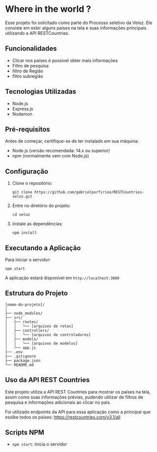 # Where in the world ?

Esse projeto foi solicitado como parte do Processo seletivo da Veloz. Ele consiste em exbir alguns países na tela e suas informações principais utilizando a API RESTCountries.

## Funcionalidades

- Clicar nos países é possível obter mais informações
- Filtro de pesquisa
- filtro de Região
- filtro subregião

## Tecnologias Utilizadas

- Node.js
- Express.js
- Nodemon


## Pré-requisitos

Antes de começar, certifique-se de ter instalado em sua máquina:

- Node.js (versão recomendada: 14.x ou superior)
- npm (normalmente vem com Node.js)

## Configuração

1. Clone o repositório:
   ```
   git clone https://github.com/gabrielporfirioo/RESTCountries-veloz.git
   ```

2. Entre no diretório do projeto:
   ```
   cd veloz
   ```

3. Instale as dependências:
   ```
   npm install
   ```



## Executando a Aplicação



Para iniciar o servidor:

```
npm start
```

A aplicação estará disponível em `http://localhost:3000` 

## Estrutura do Projeto

```
[nome-do-projeto]/
│
├── node_modules/
├── src/
│   ├── routes/
│   │   └── [arquivos de rotas]
│   ├── controllers/
│   │   └── [arquivos de controladores]
│   ├── models/
│   │   └── [arquivos de modelos]
│   └── app.js
├── .env
├── .gitignore
├── package.json
└── README.md
```

## Uso da API REST Countries

Este projeto utiliza a API REST Countries para mostrar os países na tela, assim como suas informações prévias, pudendo utilizar de filtros de pesquisa e  informações adicionais ao clicar no país.

Foi utilizado endpoints da API para essa aplicação como a principal que esxibe todos os países: https://restcountries.com/v3.1/all

## Scripts NPM


- `npm start`: Inicia o servidor






